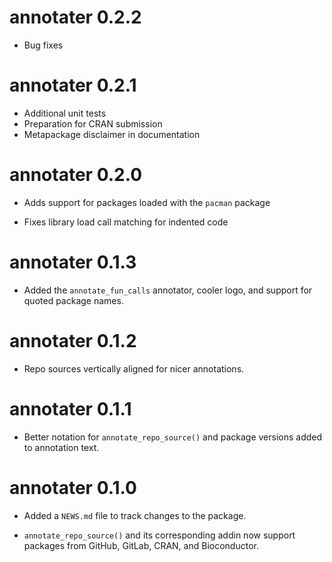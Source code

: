 # annotater 0.2.2
* Bug fixes

# annotater 0.2.1

* Additional unit tests
* Preparation for CRAN submission
* Metapackage disclaimer in documentation

# annotater 0.2.0

* Adds support for packages loaded with the `pacman` package  

* Fixes library load call matching for indented code

# annotater 0.1.3

* Added the `annotate_fun_calls` annotator, cooler logo, and support for quoted package names.

# annotater 0.1.2

* Repo sources vertically aligned for nicer annotations.

# annotater 0.1.1

* Better notation for `annotate_repo_source()` and package versions added to annotation text.

# annotater 0.1.0

* Added a `NEWS.md` file to track changes to the package.

* `annotate_repo_source()` and its corresponding addin now support packages from GitHub, GitLab, CRAN, and Bioconductor.
